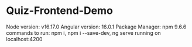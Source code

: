 # Quiz-Frontend-Demo

Node version: v16.17.0
Angular version: 16.0.1
Package Manager: npm 9.6.6
commands to run: npm i, npm i --save-dev, ng serve
running on localhost:4200

